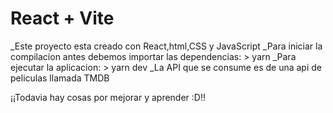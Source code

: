 # React + Vite
_Este proyecto esta creado con React,html,CSS y JavaScript
_Para iniciar la compilacion antes debemos importar las dependencias:
    > yarn
_Para ejecutar la aplicacion:
    > yarn dev
_La API que se consume es de una api de peliculas llamada TMDB

¡¡Todavia hay cosas por mejorar y aprender :D!!
